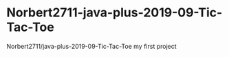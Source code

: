 # Norbert2711-java-plus-2019-09-Tic-Tac-Toe
Norbert2711/java-plus-2019-09-Tic-Tac-Toe my first project
